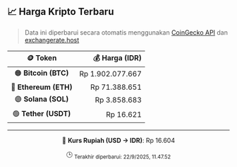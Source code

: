 

<!-- HARGA_KRIPTO -->
## 📈 Harga Kripto Terbaru

> Data ini diperbarui secara otomatis menggunakan [CoinGecko API](https://www.coingecko.com/) dan [exchangerate.host](https://exchangerate.host/)

<div align="center">

| 🪙 Token | 💰 Harga (IDR) |
|:------:|---------------:|
| 🟠 **Bitcoin (BTC)**   | Rp 1.902.077.667 |
| 🔵 **Ethereum (ETH)**  | Rp 71.388.651 |
| 🟣 **Solana (SOL)**    | Rp 3.858.683 |
| 🟢 **Tether (USDT)**   | Rp 16.621 |

---

💱 **Kurs Rupiah (USD → IDR)**: Rp 16.604

🕒 <sub>Terakhir diperbarui: 22/9/2025, 11.47.52</sub>

</div>
<!-- /HARGA_KRIPTO -->
